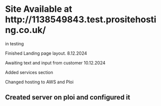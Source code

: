 <h1>Site Available at http://1138549843.test.prositehosting.co.uk/</h1>
<p>in testing</p>
<p>Finished Landing page layout. 8.12.2024</p>
<p>Awaiting text and input from customer 10.12.2024</p>
<p>Added services section </p>
<p>Changed hosting to AWS and Ploi</p>
<h2>Created server on ploi and configured it</h2>
